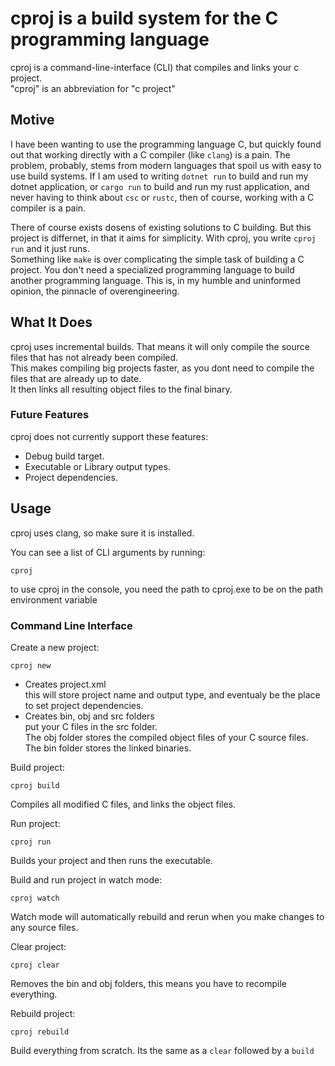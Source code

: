 
# cproj is a build system for the C programming language

cproj is a command-line-interface (CLI) that compiles and links your c project. <br>
"cproj" is an abbreviation for "c project"

## Motive

I have been wanting to use the programming language C, but quickly found out 
that working directly with a C compiler (like `clang`) is a pain.
The problem, probably, stems from modern languages that spoil us with easy to use build systems.
If I am used to writing `dotnet run` to build and run my dotnet application, or `cargo run` to build and run
my rust application, and never having to think about `csc` or `rustc`, then of course, working with a C
compiler is a pain.

There of course exists dosens of existing solutions to C building. But this project is differnet, in that it aims for simplicity.
With cproj, you write `cproj run` and it just runs. <br>
Something like `make` is over complicating the simple task of building a C project.
You don't need a specialized programming language to build another programming language.
This is, in my humble and uninformed opinion, the pinnacle of overengineering.


## What It Does

cproj uses incremental builds. That means it will only compile the source files that has not already been compiled. <br>
This makes compiling big projects faster, as you dont need to compile the files that are already up to date. <br>
It then links all resulting object files to the final binary. <br>

### Future Features

cproj does not currently support these features:
- Debug build target.
- Executable or Library output types.
- Project dependencies.


## Usage

cproj uses clang, so make sure it is installed. 

You can see a list of CLI arguments by running:

    cproj

to use cproj in the console, you need the path to cproj.exe to be on the path environment variable

### Command Line Interface
Create a new project:

    cproj new

- Creates project.xml <br>
this will store project name and output type, 
and eventualy be the place to set project dependencies. <br>
- Creates bin, obj and src folders <br>
put your C files in the src folder. <br>
The obj folder stores the compiled object files of your C source files.<br>
The bin folder stores the linked binaries.

Build project:

    cproj build

Compiles all modified C files, and links the object files.

Run project:

    cproj run

Builds your project and then runs the executable.

Build and run project in watch mode:

    cproj watch

Watch mode will automatically rebuild and rerun when you make changes to any source files.

Clear project:

    cproj clear

Removes the bin and obj folders, this means you have to recompile everything.

Rebuild project:

    cproj rebuild

Build everything from scratch. Its the same as a `clear` followed by a `build`